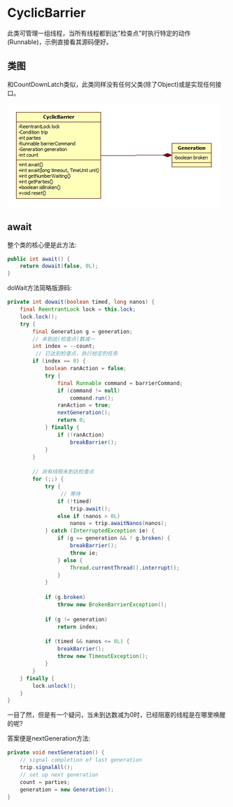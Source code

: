 # CyclicBarrier

此类可管理一组线程，当所有线程都到达"检查点"时执行特定的动作(Runnable)，示例直接看其源码便好。

## 类图

和CountDownLatch类似，此类同样没有任何父类(除了Object)或是实现任何接口。

![CyclicBarrier](images/CyclicBarrier.jpg)

## await

整个类的核心便是此方法:

```java
public int await() {
	return dowait(false, 0L);
}
```

doWait方法简略版源码:

```java
private int dowait(boolean timed, long nanos) {
	final ReentrantLock lock = this.lock;
	lock.lock();
	try {
		final Generation g = generation;
		// 未到达(检查点)数减一
		int index = --count;
      	 // 已达到检查点，执行给定的任务
		if (index == 0) {  
			boolean ranAction = false;
			try {
				final Runnable command = barrierCommand;
				if (command != null)
					command.run();
				ranAction = true;
				nextGeneration();
				return 0;
			} finally {
				if (!ranAction)
					breakBarrier();
			}
		}

		// 尚有线程未到达检查点
		for (;;) {
			try {
            	 // 等待
				if (!timed)
					trip.await();
				else if (nanos > 0L)
					nanos = trip.awaitNanos(nanos);
			} catch (InterruptedException ie) {
				if (g == generation && ! g.broken) {
					breakBarrier();
					throw ie;
				} else {
					Thread.currentThread().interrupt();
				}
			}

			if (g.broken)
				throw new BrokenBarrierException();

			if (g != generation)
				return index;

			if (timed && nanos <= 0L) {
				breakBarrier();
				throw new TimeoutException();
			}
		}
	} finally {
		lock.unlock();
	}
}
```

一目了然，但是有一个疑问，当未到达数减为0时，已经阻塞的线程是在哪里唤醒的呢?

答案便是nextGeneration方法:

```java
private void nextGeneration() {
	// signal completion of last generation
	trip.signalAll();
	// set up next generation
	count = parties;
	generation = new Generation();
}
```

